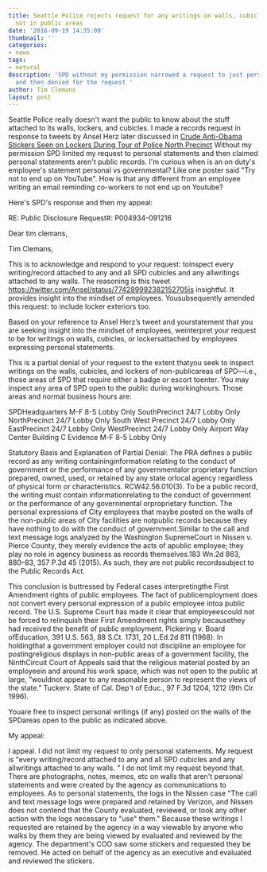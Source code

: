 ```yaml
---
title: Seattle Police rejects request for any writings on walls, cubicles, and lockers
  not in public areas
date: '2016-09-19 14:35:00'
thumbnail: ''
categories:
- news
tags:
- netural
description: 'SPD without my permission narrowed a request to just personal statements
  and then denied for the request '
author: Tim Clemans
layout: post
---
```

Seattle Police really doesn't want the public to know about the stuff attached to its walls, lockers, and cubicles. I made a records request in response to tweets by Ansel Herz later discussed in [Crude Anti-Obama Stickers Seen on Lockers During Tour of Police North Precinct](http://www.thestranger.com/slog/2016/09/09/24551162/crude-anti-obama-stickers-seen-on-lockers-during-tour-of-police-north-precinct) Without my permission SPD limited my request to personal statements and then claimed personal statements aren't public records. I'm curious when is an on duty's employee's statement personal vs governmental? Like one poster said "Try not to end up on YouTube". How is that any different from an employee writing an email reminding co-workers to not end up on Youtube?

Here's SPD's response and then my appeal:

RE:  Public Disclosure Request#: P004934-091216 

Dear tim clemans,

Tim Clemans,

This is to acknowledge and respond to your request: toinspect every writing/record attached to any and all SPD cubicles and any allwritings attached to any walls. The reasoning is this tweet https://twitter.com/Ansel/status/774289992382152705is insightful. It provides insight into the mindset of employees. Yousubsequently amended this request: to include locker exteriors too.
 
Based on your reference to Ansel Herz’s tweet and yourstatement that you are seeking insight into the mindset of employees, weinterpret your request to be for writings on walls, cubicles, or lockersattached by employees expressing personal statements.
 
This is a partial denial of your request to the extent thatyou seek to inspect writings on the walls, cubicles, and lockers of non-publicareas of SPD—i.e., those areas of SPD that require either a badge or escort toenter.  You may inspect any area of SPD open to the public during workinghours. Those areas and normal business hours are:
 
SPDHeadquarters           M-F   8-5  Lobby Only
SouthPrecinct                 24/7  Lobby Only
NorthPrecinct                 24/7  Lobby Only
South West Precinct      24/7 Lobby Only
EastPrecinct                     24/7  Lobby Only
WestPrecinct                  24/7  Lobby Only
Airport Way Center
Building C Evidence       M-F   8-5   Lobby Only
 
Statutory Basis and Explanation of Partial Denial:
The PRA defines a public record as any writing containinginformation relating to the conduct of government or the performance of any governmentalor proprietary function prepared, owned, used, or retained by any state orlocal agency regardless of physical form or characteristics. RCW42.56.010(3). To be a public record, the writing must contain informationrelating to the conduct of government or the performance of any governmental orproprietary function. The personal expressions of City employees that maybe posted on the walls of the non-public areas of City facilities are notpublic records because they have nothing to do with the conduct of government.Similar to the call and text message logs analyzed by the Washington SupremeCourt in Nissen v. Pierce County, they merely evidence the acts of apublic employee; they play no role in agency business as records themselves.183 Wn.2d 863, 880–83, 357 P.3d 45 (2015). As such, they are not public recordssubject to the Public Records Act.
 
This conclusion is buttressed by Federal cases interpretingthe First Amendment rights of public employees.  The fact of publicemployment does not convert every personal expression of a public employee intoa public record.  The U.S. Supreme Court has made it clear that employeescould not be forced to relinquish their First Amendment rights simply becausethey had received the benefit of public employment. Pickering v. Board ofEducation, 391 U.S. 563, 88 S.Ct. 1731, 20 L.Ed.2d 811 (1968). In holdingthat a government employer could not discipline an employee for postingreligious displays in non-public areas of a government facility, the NinthCircuit Court of Appeals said that the religious material posted by an employeein and around his work space, which was not open to the public at large, “wouldnot appear to any reasonable person to represent the views of the state.” Tuckerv. State of Cal. Dep't of Educ., 97 F.3d 1204, 1212 (9th Cir. 1996).
 
Youare free to inspect personal writings (if any) posted on the walls of the SPDareas open to the public as indicated above.

My appeal:

I appeal. I did not limit my request to only personal statements. My request is "every writing/record attached to any and all SPD cubicles and any allwritings attached to any walls. " I do not limit my request beyond that. There are photographs, notes, memos, etc on walls that aren't personal statements and were created by the agency as communications to employees. As to personal statements, the logs in the Nissen case "The call and text message logs were prepared and retained by Verizon, and Nissen does not contend that the County evaluated, reviewed, or took any other action with the logs necessary to "use" them." Because these writings I requested are retained by the agency in a way viewable by anyone who walks by them they are being viewed by evaluated and reviewed by the agency. The department's COO saw some stickers and requested they be removed. He acted on behalf of the agency as an executive and evaluated and reviewed the stickers.